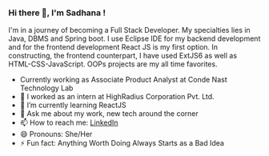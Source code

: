 ### Hi there 👋, I'm Sadhana !

I'm in a journey of becoming a Full Stack Developer. My specialties lies in Java, DBMS and Spring boot. I use Eclipse IDE for my backend development and for the frontend development React JS is my first option. In constructing, the frontend counterpart, I have used ExtJS6 as well as HTML-CSS-JavaScript.
OOPs projects are my all time favorites.

<!--
**SadhanaDas/SadhanaDas** is a ✨ _special_ ✨ repository because its `README.md` (this file) appears on your GitHub profile.

Here are some ideas to get you started: -->

- Currently working as Associate Product Analyst at Conde Nast Technology Lab
- 🔭 I worked as an intern at HighRadius Corporation Pvt. Ltd. 
- 🌱 I’m currently learning ReactJS
- 💬 Ask me about my work, new tech around the corner 
- 📫 How to reach me:  [LinkedIn](https://www.linkedin.com/in/sadhana-das-4997851b9/)
- 😄 Pronouns: She/Her
- ⚡ Fun fact: Anything Worth Doing Always Starts as a Bad Idea

<!-- 👯 I’m looking to collaborate on ... 
- 🤔 I’m looking for help with ... -->
